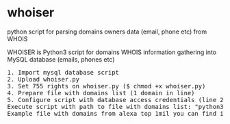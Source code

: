 # whoiser
python script for parsing domains owners data (email, phone etc) from WHOIS

WHOISER is Python3 script for domains WHOIS information gathering into MySQL database (emails, phones etc)
<pre>
1. Import mysql database script
2. Upload whoiser.py
3. Set 755 rights on whoiser.py ($ chmod +x whoiser.py)
4. Prepare file with domains list (1 domain in line)
5. Configure script with database access credentials (line 25 in whoiser.py)
Execute script with path to file with domains list: "python3 whoiser.py domains.txt"
Example file with domains from alexa top 1mil you can find in this repo as well.
</pre>
